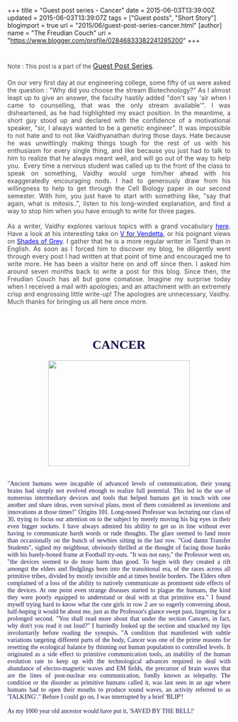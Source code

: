 +++
title = "Guest post series - Cancer"
date = 2015-06-03T13:39:00Z
updated = 2015-06-03T13:39:07Z
tags = ["Guest posts", "Short Story"]
blogimport = true
url = "2015/06/guest-post-series-cancer.html" 
[author]
	name = "The Freudian Couch"
	uri = "https://www.blogger.com/profile/02846833382241285200"
+++

<div dir="ltr" style="text-align: left;" trbidi="on">
<h1>
<span style="color: #444444;"><span style="font-size: small; font-weight: normal;">Note : This post is a part of the&nbsp;</span><a href="http://adarsh89.blogspot.com/2014/09/guest-posts-series.html" style="font-size: medium; font-weight: normal;" target="_blank">Guest Post Series</a><span style="font-size: small; font-weight: normal;">.</span></span></h1>
<div style="text-align: justify;">
<span style="color: #444444;">On our very first day at our engineering college, some fifty of us were asked the question : "Why did you choose the stream Biotechnology?" As I almost leapt up to give an answer, the faculty hastily added "don't say 'sir when I came to counselling, that was the only stream available'". I was disheartened, as he had highlighted my exact position. In the meantime, a short guy stood up and declared with the confidence of a motivational speaker, "sir, I always wanted to be a genetic engineer". It was impossible to not hate and to not like Vaidhyanathan during those days. Hate because he was unwittingly making things tough for the rest of us with his enthusiasm for every single thing, and like because you just had to talk to him to realize that he always meant well, and will go out of the way to help you. &nbsp;Every time a nervous student was called up to the front of the class to speak on something, Vaidhy would urge him/her ahead with his exaggeratedly encouraging nods. I had to generously draw from his willingness to help to get through the Cell Biology paper in our second semester. With him, you just have to start with something like, "say that again, what is mitosis..", listen to his long-winded explanation, and find a way to stop him when you have enough to write for three pages.</span></div>
<div style="text-align: justify;">
<span style="color: #444444;"><br /></span></div>
<div style="text-align: justify;">
<span style="color: #444444;">As a writer, Vaidhy explores various topics with a grand vocabulary </span><a href="https://vviews.wordpress.com/" target="_blank"><span style="color: blue;">here</span></a><span style="color: #444444;">. Have a look at his interesting take on </span><a href="https://vviews.wordpress.com/2012/09/14/the-scarlet-carson/" target="_blank"><span style="color: blue;">V for Vendetta</span></a><span style="color: #444444;">, or his poignant views on </span><a href="https://vviews.wordpress.com/2013/03/18/shades-of-grey/" target="_blank"><span style="color: blue;">Shades of Grey</span></a><span style="color: #444444;">. I gather that he is a more regular writer in Tamil than in English. As soon as I forced him to discover my blog, he diligently went through every post I had written at that point of time and encouraged me to write more. He has been a visitor here on and off since then. I asked him around seven months back to write a post for this blog. Since then, the Freudian Couch has all but gone comatose. Imagine my surprise today when I received a mail with apologies; and an attachment with an extremely crisp and engrossing little write-up! The apologies are unnecessary, Vaidhy. Much thanks for bringing us all here once more.&nbsp;</span></div>
<br />
<div class="MsoNormal" style="text-align: center;">
<span lang="EN-IN"><span style="color: #20124d; font-family: Georgia, Times New Roman, serif;"></span></span><br />
<h1>
<span lang="EN-IN"><span style="color: #20124d; font-family: Georgia, Times New Roman, serif;">CANCER</span></span></h1>
</div>
<div class="MsoNormal" style="text-align: justify;">
<div class="separator" style="clear: both; text-align: center;">
<a href="https://blogger.googleusercontent.com/img/b/R29vZ2xl/AVvXsEg2GyXnVK2zre77bPuID73A0pkR0NjuICCYO7cVDiM5b4zfKgqFv9F0icKOsZ2i6xLZEVU3Bd-5xYYHJutwuWyMlZTAaSXwv2_IzTi-FD5q4qIzZ6q52wKFwCEp4xV4-hj1Auz443nvJKLb/s1600/cartoonspeech_bubble_117738.jpg" imageanchor="1" style="margin-left: 1em; margin-right: 1em;"><img border="0" height="238" src="https://blogger.googleusercontent.com/img/b/R29vZ2xl/AVvXsEg2GyXnVK2zre77bPuID73A0pkR0NjuICCYO7cVDiM5b4zfKgqFv9F0icKOsZ2i6xLZEVU3Bd-5xYYHJutwuWyMlZTAaSXwv2_IzTi-FD5q4qIzZ6q52wKFwCEp4xV4-hj1Auz443nvJKLb/s320/cartoonspeech_bubble_117738.jpg" width="320" /></a></div>
<span lang="EN-IN"><span style="color: #20124d; font-family: Georgia, Times New Roman, serif;"><br /></span></span></div>
<div class="MsoNormal" style="text-align: justify;">
<span lang="EN-IN"><span style="color: #20124d; font-family: Georgia, Times New Roman, serif;"><br /></span></span>
<span style="color: #20124d; font-family: Georgia, 'Times New Roman', serif;">"Ancient humans were incapable of
advanced levels of communication, their young brains had simply not evolved
enough to realize full potential. This led to the use of numerous intermediary
devices and tools that helped humans get in touch with one another and share
ideas, even survival plans, most of them considered as inventions and
innovations at those times!" Origins 101. Long-nosed Professor was
lecturing our class of 30, trying to focus our attention on to the subject by
merely moving his big eyes in their even bigger sockets. I have always admired
his ability to get us in line without ever having to communicate harsh words or
rude thoughts. The glare seemed to land more than occasionally on the bunch of
newbies sitting in the last row. "God damn Transfer Students", sighed
my neighbour, obviously thrilled at the thought of facing those hunks with his
barely-boned frame at Football try-outs. "It was not easy," the
Professor went on, "the devices seemed to do more harm than good. To begin
with they created a rift amongst the elders and fledglings born into the
transitional era, of the races across all primitive tribes, divided by mostly
invisible and at times hostile borders. The Elders often complained of a </span><a href="https://www.blogger.com/null" name="_GoBack" style="font-family: Georgia, 'Times New Roman', serif;"></a><span style="color: #20124d; font-family: Georgia, 'Times New Roman', serif;">loss of the ability to natively communicate as prominent
side effects of the devices. At one point even strange diseases started to
plague the humans, the kind they were poorly equipped to understand or deal
with at that primitive era." I found myself trying hard to know what the
cute girls in row 2 are so eagerly conversing about, half-hoping it would be
about me, just as the Professor's glance swept past, lingering for a prolonged
second. "You shall read more about that under the section Cancers, in
fact, why don't you read it out loud?" I hurriedly looked up the section
and smacked my lips involuntarily before reading the synopsis, "A
condition that manifested with subtle variations targeting different parts of
the body, Cancer was one of the prime reasons for resetting the ecological balance
by thinning out human population to controlled levels. It originated as a side
effect to primitive communication tools, an inability of the human evolution
rate to keep up with the technological advances required to deal with abundance
of electro-magnetic waves and EM fields, the precursor of brain waves that are
the lines of post-nuclear era communication, fondly known as telepathy. The
condition or the disorder as primitive humans called it, was last seen in an
age where humans had to open their mouths to produce sound waves, an activity
referred to as 'TALKING'." Before I could go on, I was interrupted by a
brief 'BLIP'!</span></div>
<div class="MsoNormal" style="text-align: justify;">
<span style="font-family: Georgia, Times New Roman, serif;"><br /></span></div>
<div style="text-align: justify;">
<span style="font-family: Georgia, Times New Roman, serif;"><span style="color: #20124d;">As my 1000 year old ancestor would have put
it, 'SAVED BY THE BELL!'</span>&nbsp;</span></div>
</div>

